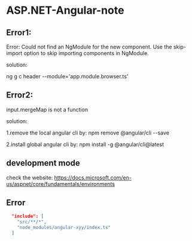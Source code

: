 # ASP.NET-Angular-note

## Error1:
Error: Could not find an NgModule for the new component. Use the skip-import option to skip importing components in NgModule.

solution:

ng g c header --module='app.module.browser.ts'

## Error2:
input.mergeMap is not a function

solution:

1.remove the local angular cli by: npm remove @angular/cli --save

2.install global angular cli by: npm install -g @angular/cli@latest

## development mode
check the website:
https://docs.microsoft.com/en-us/aspnet/core/fundamentals/environments


## Error
```json
  "include": [
    "src/**/*",
    "node_modules/angular-xyy/index.ts"
  ]
```
